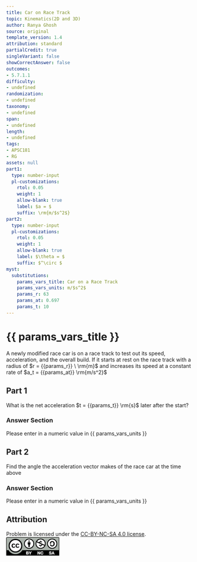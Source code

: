 ```yaml
---
title: Car on Race Track
topic: Kinematics(2D and 3D)
author: Ranya Ghosh
source: original
template_version: 1.4
attribution: standard
partialCredit: true
singleVariant: false
showCorrectAnswer: false
outcomes:
- 5.7.1.1
difficulty:
- undefined
randomization:
- undefined
taxonomy:
- undefined
span:
- undefined
length:
- undefined
tags:
- APSC181
- RG
assets: null
part1:
  type: number-input
  pl-customizations:
    rtol: 0.05
    weight: 1
    allow-blank: true
    label: $a = $
    suffix: \rm{m/$s^2$}
part2:
  type: number-input
  pl-customizations:
    rtol: 0.05
    weight: 1
    allow-blank: true
    label: $\theta = $
    suffix: $^\circ $
myst:
  substitutions:
    params_vars_title: Car on a Race Track
    params_vars_units: m/$s^2$
    params_r: 63
    params_at: 0.697
    params_t: 10
---
```

# {{ params_vars_title }}
A newly modified race car is on a race track to test out its speed, acceleration, and the overall build.
If it starts at rest on the race track with a radius of $r = {{params_r}} \ \rm{m}$ and increases its speed at a constant rate of $a_t = {{params_at}} \rm{m/s^2}$

## Part 1

What is the net acceleration $t = {{params_t}} \rm{s}$ later after the start?

### Answer Section

Please enter in a numeric value in {{ params_vars_units }}

## Part 2

Find the angle the acceleration vector makes of the race car at the time above

### Answer Section

Please enter in a numeric value in {{ params_vars_units }}

## Attribution

Problem is licensed under the [CC-BY-NC-SA 4.0 license](https://creativecommons.org/licenses/by-nc-sa/4.0/).<br> ![The Creative Commons 4.0 license requiring attribution-BY, non-commercial-NC, and share-alike-SA license.](https://raw.githubusercontent.com/firasm/bits/master/by-nc-sa.png)